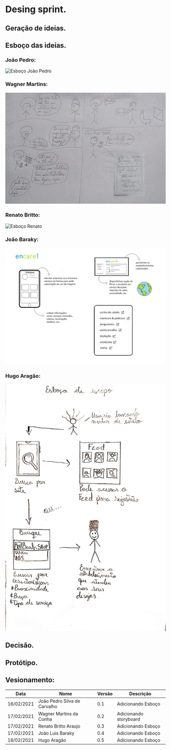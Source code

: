 # Desing sprint.
## Geração de ideias.
## Esboço das ideias.
### João Pedro:
![Esboço João Pedro](https://github.com/UnBArqDsw2020-2/2020.2_G2_Encare/blob/11_esboco_ideia/docs/imagens/Esbo%C3%A7o_Joao_Pedro.png)

### Wagner Martins:
![Esboço Wagner](imagens/esboco_storyboard_wagner.jpg)

### Renato Britto:
![Esboço Renato](imagens/esboço_renato_britto.jpeg)

### João Baraky:
![Esboço Baraky](imagens/esboco_joao_baraky.jpeg)

### Hugo Aragão:
![Esboço Hugo](imagens/esboco_Hugo.jpg)

## Decisão.
## Protótipo.
## Vesionamento:
| Data | Nome | Versão | Descrição |
|-|-|-|-|
| 16/02/2021 | João Pedro Silva de Carvalho | 0.1 | Adicionando Esboço | 
| 17/02/2021 | Wagner Martins da Cunha | 0.2 | Adicionando storyboard |
| 17/02/2021 | Renato Britto Araujo | 0.3 | Adicionando Esboço |
| 17/02/2021 | João Luis Baraky | 0.4 | Adicionando Esboço |
| 18/02/2021 | Hugo Aragão | 0.5 | Adicionando Esboço |
